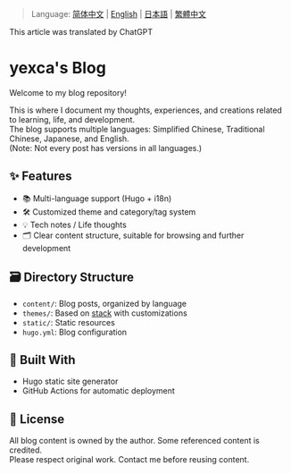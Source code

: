 > Language: [简体中文](README.md) | [English](README.en.md) | [日本語](README.ja.md) | [繁體中文](README.zh-TW.md)

This article was translated by ChatGPT

# yexca's Blog

Welcome to my blog repository!

This is where I document my thoughts, experiences, and creations related to learning, life, and development.  
The blog supports multiple languages: Simplified Chinese, Traditional Chinese, Japanese, and English.  
(Note: Not every post has versions in all languages.)

## ✨ Features

- 📚 Multi-language support (Hugo + i18n)
- 🛠 Customized theme and category/tag system
- 💡 Tech notes / Life thoughts
- 🗂 Clear content structure, suitable for browsing and further development

## 🗃 Directory Structure

- `content/`: Blog posts, organized by language
- `themes/`: Based on [stack](https://github.com/CaiJimmy/hugo-theme-stack) with customizations
- `static/`: Static resources
- `hugo.yml`: Blog configuration

## 🧩 Built With

- Hugo static site generator
- GitHub Actions for automatic deployment

## 📝 License

All blog content is owned by the author. Some referenced content is credited.  
Please respect original work. Contact me before reusing content.
